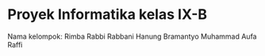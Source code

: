 # Proyek Informatika kelas IX-B
Nama kelompok:
Rimba Rabbi Rabbani
Hanung Bramantyo
Muhammad Aufa Raffi
